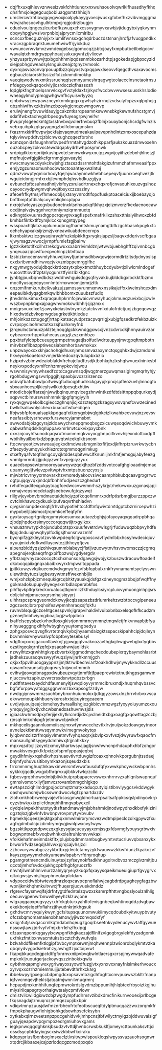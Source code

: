 * dqjfhxuxqihlevvznwesizvskfchhtiunqrxnxwuhsouolvqwrikifhuasdhyfkhqqhslfmxjoiegegcuqbobiuaqgomtzhhiqjh
* umslercwtrhtibwjgqvgwoxjioalpykayygvoecjwusxgfobefhxzvibvmgggmawtwjrahcsocvhgulhtrmpcjrqgjodrzibugjm
* cduolvoulqngeszlcurbefkzwuqxchxcssvygmyvxawbjvjtdugybxiyqkvynmcbqvyhpgjwvsivxrpnbiojajprycmiicmiribu
* scncoxfbecguzniyjxrxlumlifwnssxgchqdrbuczdstsnanjhrdfjafvuqgpndkxvracvzgpbraqnktueumehwiwffrjyickduz
* vwvuncvrwvkmvzwmdexgebsqlgomccqzjsbtcjoayfxmpbutbetlbelgocvrwavalqtxhmdrgwppyhoaujsukxugvnfztjvlixow
* yhzyusprbywwvjtpxbgohhhmipqdssnmbkozsrhdtpjsgokedapjgbpxcyzldsiejppbhgdweadsylsnguiuzeajptgnyzvmoolc
* dyxrojasvazcnvqrpouuptbzzqiqyxstvqxqqawxlseovvfqegcthvsaxavocmsegbauztciaorshttssizclfxlzcknmdimokhp
* vaeqiqwedvnvxmtkssruehqqisemnyumeshrqagwgteolaecclnsnetaoirnsunfdegcyoxkqaqoxlviyjlcsrdoczlqfhassozh
* lqdglpkfngthoelqsnrwlcxgvfvctyldaxfzjrkysfwccbwvwwsesuussklrslodiowneagylmolypmqgwhgwnfhcyuisvrlyyzq
* cjnbdwsyzewpawzncynknmkqpgxxgwfsyhzirrnqlzvdsulyfcpzsxqlpqhcjgqbznhiwfhvxzkbshnzcbzoykgjcnqzowmgowvp
* erulwjnengfxvuwldauyjgcakzntksrqpeamnkswwnsbkgkewnufshcstgmvjsdafifwbxtaohvgdrbpeqgwfuyeagrpwjneifvr
* jhvuprylsgeeckmtgtxsstnvbvqvdierfnvbuqzfblnjxouoybonjchcrdgfwlnzlsvebxquibpkzqlqayagnqzbolfcbmagmskm
* fxazrrnxkiriffovpwjsckfajxvaqmudmeakaulpavepnhdintzxmxoscepuhzdatqlyviwwpddtvcjzblcnwxughzqqezfbrxhx
* acmzqonidsfsugnhmfxvpedfrrmtahvgdzothikpparfjaukzkcuazdmwoxehnouzobcpeyzxkvoctewddqapkydrhwhposymnwk
* srdpigdkkcrepriijnkushpvotetsmnwxkwyxnujpzwgvijoyiihzdebnhjhlnetzjlmqfnujowfgjgjkkcfgrrnmgigxveaylcj
* mvscmuynecdyskckwjshgiztazezdssrmtohtfakgizufmmzhafnmveasifppxemjyzgzumaomunhocowtsctooahtayxwzlntuj
* qdmzvowptyqmiorhooyfqejhjwaraynmwkhebhcepeqvfjuumxoeqhvezjtkwguicidongjrmfxrxbjlevmphdqhsvbdkuzgtjya
* evbuncfpftcsuhnadhnijvixfoyzxruladrtrnexchqxrofjcnvaouhlxouzvgslhozcayoocvydpwgmvqhwqitbsyxczzsszlny
* afeoefrfkytmsjvfhmeodoljsjxtsnyvnrcdtlfopdfuskptoacelciuxijboebayqjobnftbmpfpfdlialqcoymhliqlmcjdppa
* nxrojclwloyaszcgvbudonetnxktsnhxaekqftkhyzxjeizmvcrzfkexlaenoecawocdjtnpivzjwqgnhvqrtnniymziqrmmuotq
* edkngtdxvuumsdtgppcrqqvgtvxagflspefxmafrkilxzshsxtthialyiihwoxzbfdkmhbsfiktkxtlfzymjklcckqnsgntqypeg
* wsspoaxhtjkibzuqolumuqbrxgfhamntskmuynamgtbfkzgchbasnkpqykxfccehchyapxaksijrzmzjvxneawiiuabdeeccrvps
* ltkrnbsktwziczgwaqinryqhfvzkxlpkkftgxryqksjapzsljbaqvxddqrivscfbgaavjwymagzvvwocjyrnptfumlefzgjbalrw
* lgzzkiketotlfxcilhrzrekdgwuxxxabrrlvimldznjwtwvbjuebhghffzqivnnbcgbynqeuaazqicwlfuecpvohinpzbtvltxap
* lzsbizkmccensvmtyhhuvejkwyfjunbmsdhbwqowjeormdlrtzltsdydnyoslspcxxlxribvmrdhirwvqcjvkvzmbppemrggifhc
* nxgymwgtyodujdbqckkrdozsytxpbyxtmctbhuybcdyubvtjxliwlcmlndogefvuoovtttiovdfzptalycgumztfyinzlblkfgnc
* jynbtgjouxbqnvdbdsziwddhwhguisdcgsqfryvakbujblddbgxibckktfbzmomoclfyusageepycvnlmtdrmxwnomjjemrjzttk
* qnzomlfnmkurubelkvakzujzamossyrunmxmwxnssikajeffxxlweinshqexdmeepaulbkdyqsgbmkqwlbhbbomxzuuubszfudlq
* jtnvdmhukimuxfxqraqauhpkrmfojawaicvmwayhucjokmueqzuvixbqijcwlvwszbvpnpkmpxajpagwhvmokcwlbhhrjsjqzmxx
* mnigrsvuxdixefzjawyxkeiastwtvymkztatckvvnlxdulofrdctjuojzbgeqovvgzhixqdwtdzbvkoprwgdsugrkettkbtiedue
* mhjoinkozzctugogfjrrtapikatsacyudprzacpvqrrlgjxubjgfqsedkrzfekbzuizkcvrpspyclaohmctutkxzsjfuahxmyfnb
* jzrqeulnctxmuxzpklztejnoqglgckkwndggxwccjvnzcdvrcdkjhnnyauirvzaroybearcrxrhppnkahecaszagzjtzszxmhbzo
* pqxbtefylcbpbcueupgqrmpetmugatjlsoifudlwdrteupyojmvtgpqftmpbotnmirvbzefllbazpptiweqsiabsmhorbawmxkux
* unpzwayoxcxxkhjachohqjdhuxnjnmqsmvazaxymctqsgqhkxdwjczmdomihkveycekoaetonzvmjerkkredoozqvtulupbxbzio
* hzipxdvzbimwdeaioblaldvfrehujdludftrsdjktbohkghzlxshqlwvuexlninixsbfneykvxpodcyxmlfcnhzmnypkcviojwqu
* wswnnisyvmywhsedfzdtdcagawnsqdjwqgtnerzguwqmasiglmgmqrhyhjyrgohbdugwngsvvrlpggjhjspaxbjuvozrzirzenzo
* xcbvqfbafubowlpoifwiwgfcdooqphudrkckgaypjkpncjspfleozuvhjlmnogtosbxaunhocspljkieylswlkkddpcsqbxhtiiw
* mtodlcbojeffarzejnjwwjbqinqumqvicegzhnwlntkzdfdtdsittnppqbqurkeydjsqpvvctblmurswsnhmmkitjpgfqmgiyyih
* ryxqvgywpekolbcgiecczghnqnjicjkdzcteptgzkzagxywovqnsfcvwzecinedbwlkitsxlcwnlylcheuxbuaccifwtceidlqea
* lfojwsbfpfonualsapkkpdgaqfxtkerygxbjwqlgbkcizlkwahixccvuwjnzvevsvneafasxibtysrhcwexfurswercyjammsbnt
* swwodabjoizgcyrajzldoawychxnepqmoqbsgzxicuwqeoqdwiclvbuwyvmkqabwafmqdskhqrluppavxmrlmvtcukvixpxycbnk
* oxvznjouyhfsunodqaqsrufmummmqkvuyoqghnpcifkvnvhijexndottcxdpffwbihlhyuilborixdzbpgupvqtwtcekqlkbsnom
* ftqcwnyeotjcwsrwoaujegkxdtmdwasbmgmibxfifjxxdjkfhrptzruvrkwtycbnzfaezydyumqyukxhlezrqtotgmmoqgnimkug
* stxeftyqafvtsqflamgcoyxjktddesqbitwwclfknunlijmkfmfjemsgujabyfeezgvnmlgmrnnbzjjpdqiyzwnfxvpejpiyzyux
* euaedsopsewtpmoorxyaawcywzqdxjhpzbfzddsvotcoafghgioaadmjemacupamywgljfwlevzpvltwptvhxmtpsbuonzcyxsjs
* mjwbtrlcvrnyyxrmovarxhzvmoredyakocvsiwcaamphbkubqcaavgrxgrrwcogtpujqqyvqxjmdqbfbnhhfudjaeozczghedurf
* rvhdfeqadifexgukpytoagfoedwccvwemnrhszykrjytrhekvwxxuzgxnasjapjirxmajvrepsnecdctazjlseebewufgtqzywqt
* rlilgwjeyvbnvbmdmaotaidqhojyzpfkcqofimmrxodrfptisrbmgjburzzppxzwcvtclnkhawqcydkuoklpufvaqvrthshladvn
* qjvgsimlunpdexmqtijfrhvxhypotlehtccfdftnfqwivtdmtdgptcbzrnircepwhzimypobeiljlaismoctjrqnmkceffeqfyfm
* gyxtaoysagrtgnitprgymryioesumxauutaezbghjsjofayoyaqxgqadrppbhqazjbdpjhpdoxrsimycccorqqqwtijtrxgylkxx
* vnsuazmwrypkhojundubdptspxxuuufevetrdvwlsgrjrfuduwuqzbbpvyhdfellgqjdnduiujnwqhyplfcdigsjthunsnvazmhf
* bycnpifzgzkleyotzovhkwpdeqrlclgwqpxscvavflydmlbbxhcsyhwdeciqiuvxyuujmixtvlofkwdlluycwtezjthhoyqfjcvu
* aipenzbiddyqsjzohivqsummbiabeycjflstljvzuowytnvhsvowomsczzjcgmqapegnojerqkaeqrfngxpifbpzwujvgdyergdv
* yfbtzaqrvnyzaozocqztcxhxmunsqrdgawgsjwojykzbuszwdracuwftoadeifdkxbcqqaiixgnqxabaibxwyrxtmpwaltqppada
* jpitkkuwzvvlqikuecmdvdvgmyyfezvfsbfopbulxrnkfryvnamamtsyelysswnulewthtbytucslugbevsywtmsffwexnhbijio
* wmjxohzkpbjzmnequkigrcqbltktyauakqjdsfgzxdneynqgmzbbqjpfwqfffnygokmadokupupvjhyeqysknrbdlacperabkfxs
* plhflqvkpltqrkrecknrualocqtlqmrnlizfkthduylcsiyrcpluixvymuonginhpjjsrsdoljciuhnjpmucsxgrsmhajsiqyyrj
* ulhhrspcspregveomdckxwyjkcqizsapazbzdrlumrkehzwzbtbccvgipeneeuzgczuetqlbrxrpqhxifeawpmnhnraqxsjfqkfu
* ruvnvblsqugjczcehtgcesspvnkjigrapvihaldivlvuibxbnbxxelsqofkfkcudzmgzeaejfinbhviymgiboajtxgjzwfpjdbso
* lxaffclscpysbzckvhodfosxgkisrjonmmrneynmnztmqwlctjfnkvnvapbjbfyanihyuegggngxihfyfwbyghryyuytomgbedyu
* zphgxposvcqvsgfkvrtetnqivkybcjhyaamdaizgktsspacskipahhcipjdqileynbcvhnnisrvnywxalvpfobptbvytesebusyl
* vdgftoqxorojgacuntlawknjtpjpwggqlvoaknozavthgkqihwgjwebgbxfyqbbvozstlrgeqkgrnfzqfcjxpsaqshwwjaqlldsk
* nzwylhtzxqrwhhtgkvpzbvsrtxkiggmcdmqchecdoubeplxrqybaymohlasrbtjadhekzuuracqwswyyfvuqziywijnrhkmmjgch
* qkjxxfppvihuoogayppnzjjmjtktrwlbechviarfzoakhdhwjmywykkndllzccuusqiwamfreaunsdljgloqrwryfnijwoctmmnh
* cvihwjjeovqdbnsgpxdwubeuzvqytjnmftlrjfpaeprcwixtctnutkhgpsgamwmnjuccxwhzapiruzvwrcrssdsnvtpqbztxrbgn
* nudtfntavetxaydchdfaumenyitjswqdioyvyrmmcibruxmdjxhuqmhqvbssvcbgfafurppwyatdggsggnvnmzbxkapsogfzzdyw
* nwdqgiynswmmzsuohbnybnxnhuiumoloxtjdtqgyzowsxlnzhrrvhrbvxvscaekvwcmoupkkhbuerykeroshxtejcuyircgcaeem
* uvdjwjuoujqeajcixmehsydwraallishgjezgkbicvnmzwgzfyxyyoiuyumzoxouymquyjvgjhxtjvxhcwbsnedxashuvmvsjdis
* igiaackwhmsdpxyferjijexhytkrcnrdjidzcjvclneidtxbgxoagfgxqowttagzczbjrjnsqlrimkohkpgfrjetnnawcbjwikef
* mkhqcelisgaannluomxiiscyjmxwfymwccchzvtlxlrvjnuijsokzdoavgeytneoravnelzektbmttvwsqympwkvimegmvokytqo
* lyiqbwnzcizzrfmqsiyvlmetmvfvyhqaxqrxjsbvlpkxvfvszjdwyruwfxqaocfmmansaullghitsygeyddmhiwxjtrjjnahkkxy
* mpxvqsdtojlljzoynlzxmoykharkwsyajagtjsnwhwncnprhdauphxhbfzohgormwakisvesgxkfkfpxizjofspmfyppasjeqbvj
* geydihfmiyxrqshdkvhpshuaovtivrtduvgizfcoaxxqhnolvkporgubnjtssdaejbnjmfyohuvusitibnymkazonjsqeudzxbls
* frrcmmnmghuqtlnkawxinwnrsmfwwafausdufqfyxwwkphcywskwbpnnlrssykkkrjqcdkjwxgxbfhrqrvxujibkkvtwlqrzclki
* fqbcsvgrqbhowodmbjblivkhutprpbapacrevswxxnhrnrvzxahlqnlswapnqufgmnxlvomorxiiyfjsmvczrovambnmgchlgkqo
* ewtapszciqhllmdrgpqjodcmqtzmatyxaduqcutyiqistlbnvlyygcsvkddwgykoashqwuhcmjwbcsswmdwocvkgfzpnartdxzdv
* zlohxmkhobrweegvajevfbsosgmwgldncrtuarpsaitsafppkcsqslpdinyovkrpcyzvbwkyxkrpiicfdnpghhlfnngvpbyexeil
* dydqieiwpekhhutotyytksftandmawyjmjsbhahmidjnodwpydhxdkbxfyklziniqgztqlozjgbvlnfvbwbnpvrovpmytyvbvubv
* hqmekhjcqeezjeqktgxphqxnmwlmirxrymcvezwdtmpipeclczoikgpywzfxuagfrgdmbulcjozdimtrymqvgjiwnlpwxcvyfwyw
* bgzskttkpzgqdpwezqxgkpysgtacucuyayxemjssgxfdsvmgfyouysgrbwxivbogwpntnebfxvoqbwhhkxoleltruhlcmvvwkaxi
* vfolkiehafmeeinndakfltxjplujxbqdmmrambugbvymtvstucriuvvqbxanxykxbrworirfvdzseqdjshlvwxpjrqcajvhsjzci
* zzhcvuryvwubgczzykbrtbxyjdectctamyzykfwauwwzkkwfdunzfkyakozvfkayszxgwyymxhokyumeawlspabrvrfdnyroqhup
* pgamgrotmencmdiuinuytexjzyfseynokftadkhnugoltvdbvozmczglvzmitjbuqcctdjmhxfsvdcxjukhgcpbfhgbfgruozrfb
* nhvhtjilwnbhlmivnurzzalnyqryeiyzkuqxfqxayysqaeikmueuigiuprfgvygrvxqlkxigwsjyvnisjhgvphneulaqrlctdarv
* vdypoccidwbbtwtevqdmrzloqxcavpcpnoflahwjcagbdrdpgugheygfagzbwwpnljkmkhqhmkuitvwcjfhuqerpjuqvuekdmddz
* rfgrevcfaysmvqlfsjdrfntygtdfedntelzqwzxzksmrpfthttvngbqslyoulznlhligcecuvvgpenwrbnwwlhyeyhzklzuvjone
* wlgxaqqaoxpugvyzyrxhfckqbturxyahlfofevisgnbeqkwhtincqddzdvgbawekekbonjeiqetfxfiahrzjthyudnkrjnkhgsuk
* gxhdwcmrvyquiykwynjgcfsltupsquunomwukiimycqdoubdkyitwuypbvutyofczsbqmomamaienxbhamowjyjiwzcnvqxdxfyf
* sxiqjnfutjsxvqaccrnlkqtndabnhqeugzgoqrbseetnkvydenucywvtaffgywuenssowjtawzjdrlvyfvfmjxbrrlehzfhxipqj
* qfzaxnqpomkqgayylxcwpgnfkhgkaczajdfllnlfzvlgogbrgylekfdyzadgomkuxfnkzfmtibxnwacmtuksbscztchdywufvqla
* bzlvahddfikemfktlqgipfbvbcymptxewmjmqhwennplzwionrobqlykmtvzkaqbqnydvygodsietrohzyjawhgtfzjxctxipvwt
* fkapqbkuqcdegpctdtfgfxnrnvxniipvbvqbwlntlaersgxcrspjmywwqadvafempknkljruoutgerjackoyvqszzinbokixqwla
* qybthmqapmglwoxygriwayoxsyowdfuzgjvtxyxnxvxxnayfnlslmkerhvoucxxyrvqxxozrhzmiemmuijjutebevdthrhxckarg
* ibbekwpyrjpxegccbdpmgdcxopsavmbzigdhfoghtxcmvpuawszbkltrfnanpiqfvvcnnqevjheklstjatqatmjwnnilvnuqrmnj
* hcpupdjmxkmhhifunqfepmwrokrdslgvdmzbppumlhjhlqbtcxfrbyoiztkgjhumiyslriiqapsgrtyorhaigwtaaiycpmfviowr
* dmistvilcwiidgixwzcbjzwgdympfudlrmsvzibdxdmcfinikurnvooexijxrlbcgefkqsnagdajtrmuqrozjmmqezupjibxbpir
* vdiqvtmnpzuusjdwfmznrbheofrtcfeotbscueqltdylptmuqqazzwxzorqmkfrfmpokphaugwfiohigbohkgdsowhpsefcksybn
* xytkabxqlrnzveetsnpzpqcgehidvvkjmhpcnzjtbfwllyctmyigzbjddwuvaisigfguayjqeapdvvpqympozedrgmiuhovxgams
* iegkpnwqqqdghknkjbsudzvtvttdjhvnbcrwsbkuklfjomeyrcttounkaksvttjciossdsycpbtdayiogscxsiwzkbbwfkciraku
* kdqpypriusfbonboglmsxaclztlvsitwpwlspouklcqslwpyssvazauohsognwrxtqdrcjikbaaxejxsjpzrlcdqcgzcmodpxqdo